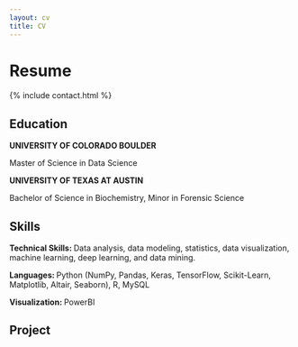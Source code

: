 ```yaml
---
layout: cv
title: CV
---
```


# Resume

{% include contact.html %}

## Education
<html></html>
<p><b> UNIVERSITY OF COLORADO BOULDER </b></p>
<p>Master of Science in Data Science<p>

<p><b> UNIVERSITY OF TEXAS AT AUSTIN </b></p>
<p>Bachelor of Science in Biochemistry, Minor in Forensic Science </p>
</html>

## Skills
<p><b> Technical Skills: </b> Data analysis, data modeling, statistics, data visualization, machine learning, deep learning, and data mining.  </p>
<p><b> Languages: </b> Python (NumPy, Pandas, Keras, TensorFlow, Scikit-Learn, Matplotlib, Altair, Seaborn), R, MySQL  </p>
<p><b> Visualization: </b> PowerBI  </p>

## Project 

